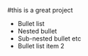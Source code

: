 #this is a great project
* Bullet list
* Nested bullet
* Sub-nested bullet etc
* Bullet list item 2


